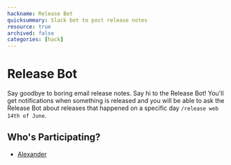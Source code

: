 ```yaml
---
hackname: Release Bot
quicksummary: Slack bot to post release notes
resource: true
archived: false
categories: [hack]
---
```


# Release Bot

Say goodbye to boring email release notes. Say hi to the Release Bot! You'll get notifications when something is released and you will be able to ask the Release Bot about releases that happened on a specific day `/release web 14th of June`.

## Who's Participating?

- [Alexander](/hackdays/whoami/alexander)

